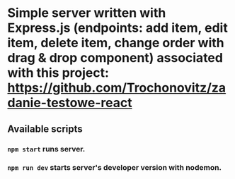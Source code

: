 # Simple server written with Express.js (endpoints: add item, edit item, delete item, change order with drag & drop component) associated with this project: https://github.com/Trochonovitz/zadanie-testowe-react

## Available scripts
### `npm start` runs server.
### `npm run dev` starts server's developer version with nodemon.
